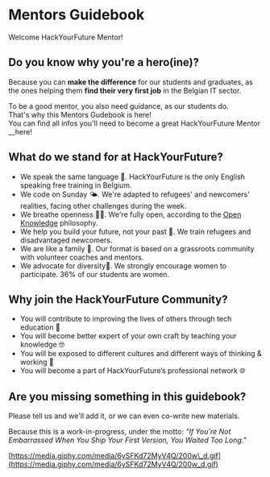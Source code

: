 # Mentors Guidebook

Welcome HackYourFuture Mentor!

## **Do you know why you're a hero\(ine\)?**

Because you can **make the difference** for our students and graduates, as the ones helping them **find their very first job** in the Belgian IT sector.

To be a good mentor, you also need guidance, as our students do.  
That's why this Mentors Gudebook is here!  
You can find all infos you'll need to become a great HackYourFuture Mentor __here!

## What do we stand for at HackYourFuture?

* We speak the same language 💬. HackYourFuture is the only English speaking free training in Belgium. 
* We code on Sunday 🌤. We're adapted to refugees' and newcomers' realities, facing other challenges during the week.
* We breathe openness 👐🏼. We're fully open, according to the [Open Knowledge](http://be.okfn.org/) philosophy.
* We help you build your future, not your past 🚀. We train refugees and disadvantaged newcomers.
* We are like a family 🧡. Our format is based on a grassroots community with volunteer coaches and mentors.
* We advocate for diversity🧕. We strongly encourage women to participate. 36% of our students are women.

## Why join the HackYourFuture Community?

* You will contribute to improving the lives of others through tech education 🚀
* You will become better expert of your own craft by teaching your knowledge 🤓
* You will be exposed to different cultures and different ways of thinking & working 👐
* You will become a part of HackYourFuture’s professional network 🌐

## **Are you missing something in this guidebook?**

Please tell us and we'll add it, or we can even co-write new materials.

Because this is a work-in-progress, under the motto: _"If You're Not Embarrassed When You Ship Your First Version, You Waited Too Long."_

[https://media.giphy.com/media/6ySFKd72MyV4Q/200w\_d.gif](https://media.giphy.com/media/6ySFKd72MyV4Q/200w_d.gif)  




